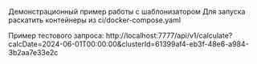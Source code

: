 Демонстрационный пример работы с шаблонизатором
Для запуска раскатить контейнеры из ci/docker-compose.yaml

Пример тестового запроса: http://localhost:7777/api/v1/calculate?calcDate=2024-06-01T00:00:00&clusterId=61399af4-eb3f-48e6-a984-3b2aa7e33e2c